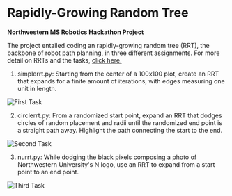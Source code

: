 # Rapidly-Growing Random Tree
**Northwestern MS Robotics Hackathon Project**

The project entailed coding an rapidly-growing random tree (RRT), the backbone of robot path planning, in three different assignments. For more detail on RRTs and the tasks, [click here.](http://robotics.mech.northwestern.edu/~elwin/rrt_challenge.html)

1) simplerrt.py: Starting from the center of a 100x100 plot, create an RRT that expands for a finite amount of iterations, with edges measuring one unit in length.

![First Task](https://drive.google.com/uc?id=1ms7Uc_3Lsg8wZM0oA3D5svMtdIof2HQc)

2) circlerrt.py: From a randomized start point, expand an RRT that dodges circles of random placement and radii until the randomized end point is a straight path away. Highlight the path connecting the start to the end.

![Second Task](https://drive.google.com/uc?id=183Um3f6POrgbda9IbAOgRCua8kUYE-bD)

3) nurrt.py: While dodging the black pixels composing a photo of Northwestern University's N logo, use an RRT to expand from a start point to an end point.

![Third Task](https://drive.google.com/uc?id=1YyQO4MjkuLjSLO-iOjLT2mm9KuZSRz2-)
